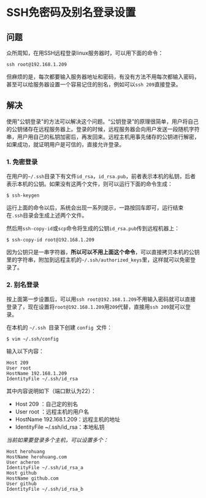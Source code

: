 # SSH免密码及别名登录设置

## 问题
众所周知，在用SSH远程登录linux服务器时，可以用下面的命令：

```
ssh root@192.168.1.209 
```

但麻烦的是，每次都要输入服务器地址和密码，有没有方法不用每次都输入密码，甚至可以给服务器设置一个容易记住的别名，例如可以`ssh 209`直接登录。

## 解决
使用"公钥登录"的方法可以解决这个问题。“公钥登录”的原理很简单，用户将自己的公钥储存在远程服务器上。登录的时候，远程服务器会向用户发送一段随机字符串，用户用自己的私钥加密后，再发回来。远程主机用事先储存的公钥进行解密，如果成功，就证明用户是可信的，直接允许登录。

### 1. 免密登录

在用户的`~/.ssh`目录下有文件`id_rsa`，`id_rsa.pub`，前者表示本机的私钥，后者表示本机的公钥。如果没有这两个文件，则可以运行下面的命令生成：

```
$ ssh-keygen
```

运行上面的命令以后，系统会出现一系列提示，一路按回车即可，运行结束在`.ssh`目录会生成上述两个文件。

然后用`ssh-copy-id`或`scp`命令将生成的公钥`id_rsa.pub`传到远程机器上：

```
$ ssh-copy-id root@192.168.1.209
```

因为公钥只是一串字符器，**所以可以不用上面这个命令**，可以直接拷贝本机的公钥里的字符串，附加到远程主机的`~/.ssh/authorized_keys`里，这样就可以免密登录了。

### 2. 别名登录

按上面第一步设置后，可以用`ssh root@192.168.1.209`不用输入密码就可以直接登录了，现在设置将`root@192.168.1.209`用`209`代替，直接用`ssh 209`就可以登录。

在本机的 `~/.ssh `目录下创建 `config `文件：

```
$ vim ~/.ssh/config
```

输入以下内容：

```
Host 209
User root
HostName 192.168.1.209
IdentityFile ~/.ssh/id_rsa
```

其中内容说明如下（端口默认为22）：

- Host 209 ：自己定的别名
- User root ：远程主机的用户名
- HostName 192.168.1.209：远程主机的地址
- IdentityFile ~/.ssh/id_rsa：本地私钥



*当前如果要登录多个主机，可以设置多个：*

```
Host herohuang
HostName herohuang.com
User acheron
IdentityFile ~/.ssh/id_rsa_a
Host github
HostName github.com
User github
IdentityFile ~/.ssh/id_rsa_b
```







